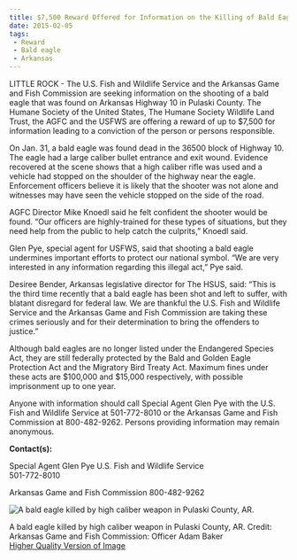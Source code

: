 ```yaml
---
title: $7,500 Reward Offered for Information on the Killing of Bald Eagle in Arkansas
date: 2015-02-05
tags:
 - Reward
 - Bald eagle
 - Arkansas
---
```


LITTLE ROCK - The U.S. Fish and Wildlife Service and the Arkansas Game and Fish Commission are seeking information on the shooting of a bald eagle that was found on Arkansas Highway 10 in Pulaski County. The Humane Society of the United States, The Humane Society Wildlife Land Trust, the AGFC and the USFWS are offering a reward of up to $7,500 for information leading to a conviction of the person or persons responsible.

On Jan. 31, a bald eagle was found dead in the 36500 block of Highway 10\. The eagle had a large caliber bullet entrance and exit wound. Evidence recovered at the scene shows that a high caliber rifle was used and a vehicle had stopped on the shoulder of the highway near the eagle. Enforcement officers believe it is likely that the shooter was not alone and witnesses may have seen the vehicle stopped on the side of the road.

AGFC Director Mike Knoedl said he felt confident the shooter would be found. “Our officers are highly-trained for these types of situations, but they need help from the public to help catch the culprits,” Knoedl said.

Glen Pye, special agent for USFWS, said that shooting a bald eagle undermines important efforts to protect our national symbol. “We are very interested in any information regarding this illegal act,” Pye said.

Desiree Bender, Arkansas legislative director for The HSUS, said: “This is the third time recently that a bald eagle has been shot and left to suffer, with blatant disregard for federal law. We are thankful the U.S. Fish and Wildlife Service and the Arkansas Game and Fish Commission are taking these crimes seriously and for their determination to bring the offenders to justice.”

Although bald eagles are no longer listed under the Endangered Species Act, they are still federally protected by the Bald and Golden Eagle Protection Act and the Migratory Bird Treaty Act. Maximum fines under these acts are $100,000 and $15,000 respectively, with possible imprisonment up to one year.

Anyone with information should call Special Agent Glen Pye with the U.S. Fish and Wildlife Service at 501-772-8010 or the Arkansas Game and Fish Commission at 800-482-9262\. Persons providing information may remain anonymous.

**Contact(s):**  

Special Agent Glen Pye
U.S. Fish and Wildlife Service  
501-772-8010

Arkansas Game and Fish Commission
800-482-9262

![A bald eagle killed by high caliber weapon in Pulaski County, AR.](images/newsUploads/newsThumbs/newsImageThumb5B9FEAE9-E311-BAEC-BA671013AF5F9EE3.jpg)

A bald eagle killed by high caliber weapon in Pulaski County, AR. Credit: Arkansas Game and Fish Commission: Officer Adam Baker  
[Higher Quality Version of Image](http://www.fws.gov/southeast/news/images/bald-eagle-killed-in-arkansas.JPG)
